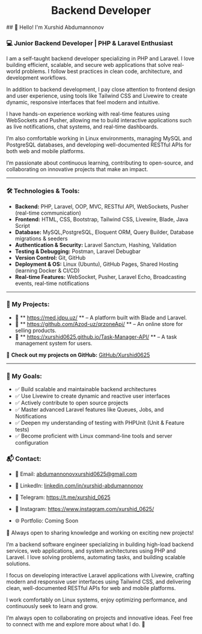 <h1 align="center">Backend Developer</h1>
## 👋 Hello! I'm Xurshid Abdumannonov

### 💻 Junior Backend Developer | PHP & Laravel Enthusiast

I am a self-taught backend developer specializing in PHP and Laravel. I love building efficient, scalable, and secure web applications that solve real-world problems. I follow best practices in clean code, architecture, and development workflows.

In addition to backend development, I pay close attention to frontend design and user experience, using tools like Tailwind CSS and Livewire to create dynamic, responsive interfaces that feel modern and intuitive.

I have hands-on experience working with real-time features using WebSockets and Pusher, allowing me to build interactive applications such as live notifications, chat systems, and real-time dashboards.

I’m also comfortable working in Linux environments, managing MySQL and PostgreSQL databases, and developing well-documented RESTful APIs for both web and mobile platforms.

I’m passionate about continuous learning, contributing to open-source, and collaborating on innovative projects that make an impact.

---
### 🛠 Technologies & Tools:
- **Backend:** PHP, Laravel, OOP, MVC, RESTful API, WebSockets, Pusher (real-time communication)
- **Frontend:** HTML, CSS, Bootstrap, Tailwind CSS, Livewire, Blade, Java Script
- **Database:** MySQL,PostgreSQL, Eloquent ORM, Query Builder, Database migrations & seeders
- **Authentication & Security:** Laravel Sanctum, Hashing, Validation
- **Testing & Debugging:** Postman, Laravel Debugbar
- **Version Control:** Git, GitHub
- **Deployment & OS:** Linux (Ubuntu), GitHub Pages, Shared Hosting (learning Docker & CI/CD)
- **Real-time Features:** WebSocket, Pusher, Laravel Echo, Broadcasting events, real-time notifications

---

### 📌 My Projects:
- 🚀 ** https://med.jdpu.uz/ ** – A platform built with Blade and Laravel.
- 🛒 ** https://github.com/Azod-uz/qrzoneApi/ ** – An online store for selling products.
- 📂 ** https://xurshid0625.github.io/Task-Manager-API/ ** – A task management system for users.

🔗 **Check out my projects on GitHub:** [GitHub/Xurshid0625](https://github.com/Xurshid0625)

---
### 🎯 My Goals:
- ✅ Build scalable and maintainable backend architectures
- ✅ Use Livewire to create dynamic and reactive user interfaces
- ✅ Actively contribute to open source projects
- ✅ Master advanced Laravel features like Queues, Jobs, and Notifications
- ✅ Deepen my understanding of testing with PHPUnit (Unit & Feature tests)
- ✅ Become proficient with Linux command-line tools and server configuration

### 📬 Contact:
- 📧 Email: abdumannonovxurshid0625@gmail.com

- 💼 LinkedIn: [linkedin.com/in/xurshid-abdumannonov](https://www.linkedin.com/in/xurshid-abdumannonov/)

- 📱 Telegram: https://t.me/xurshid_0625

- 📸 Instagram: https://www.instagram.com/xurshid_0625/

- 🌐 Portfolio: Coming Soon

🚀 Always open to sharing knowledge and working on exciting new projects!

I’m a backend software engineer specializing in building high-load backend services, web applications, and system architectures using PHP and Laravel. I love solving problems, automating tasks, and building scalable solutions.

I focus on developing interactive Laravel applications with Livewire, crafting modern and responsive user interfaces using Tailwind CSS, and delivering clean, well-documented RESTful APIs for web and mobile platforms.

I work comfortably on Linux systems, enjoy optimizing performance, and continuously seek to learn and grow.

I’m always open to collaborating on projects and innovative ideas.
Feel free to connect with me and explore more about what I do. 🚀



